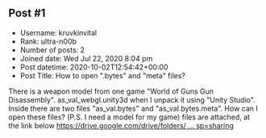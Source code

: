 ## Post #1
- Username: kruvkinvital
- Rank: ultra-n00b
- Number of posts: 2
- Joined date: Wed Jul 22, 2020 8:04 pm
- Post datetime: 2020-10-02T12:54:42+00:00
- Post Title: How to open ".bytes" and "meta" files?

There is a weapon model from one game "World of Guns Gun Disassembly".
as_val_webgl.unity3d when I unpack it using "Unity Studio".
Inside there are two files "as_val.bytes" and "as_val.bytes.meta". How can I open these files?
(P.S. I need a model for my game)
files are attached, at the link below
[https://drive.google.com/drive/folders/ ... sp=sharing](https://drive.google.com/drive/folders/1fNTrBl7Vm8lJi1DL-ciFTXJEHNIlDWPe?usp=sharing)
